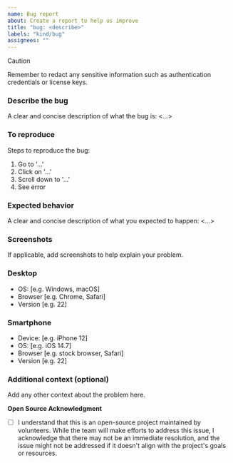 ```yaml
---
name: Bug report
about: Create a report to help us improve
title: "bug: <describe>"
labels: "kind/bug"
assignees: ""
---
```


> [!CAUTION]
> Remember to redact any sensitive information such as authentication credentials or license keys.

### Describe the bug

A clear and concise description of what the bug is: <...>

### To reproduce

Steps to reproduce the bug:

1. Go to '...'
2. Click on '...'
3. Scroll down to '...'
4. See error

### Expected behavior

A clear and concise description of what you expected to happen: <...>

### Screenshots

If applicable, add screenshots to help explain your problem.

### Desktop

- OS: [e.g. Windows, macOS]
- Browser [e.g. Chrome, Safari]
- Version [e.g. 22]

### Smartphone

- Device: [e.g. iPhone 12]
- OS: [e.g. iOS 14.7]
- Browser [e.g. stock browser, Safari]
- Version [e.g. 22]

### Additional context (optional)

Add any other context about the problem here.

**Open Source Acknowledgment**

- [ ] I understand that this is an open-source project maintained by volunteers. While the team will make efforts to
      address this issue, I acknowledge that there may not be an immediate resolution, and the issue might not be addressed
      if it doesn't align with the project's goals or resources.
